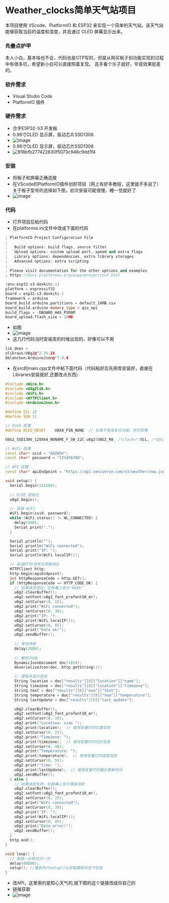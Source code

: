 # Weather_clocks简单天气站项目
本项目使用 VScode、PlatformIO 和 ESP32 来实现一个简单的天气站。该天气站能够获取当前的温度和湿度，并且通过 OLED 屏幕显示出来。
### 先叠点护甲
本人小白，基本啥也不会，代码也是GTP写的，但是从购买板子到功能实现的过程中有很多坑，希望新小白可以直接照着复现。
高手看个乐子就好，毕竟效果挺差的。

### 软件需求

- Visual Studio Code
- PlatformIO 插件

### 硬件需求

- 合宇ESP32-S3 开发板
- 0.96寸OLED 显示屏，驱动芯片SSD1306
- ![image](https://github.com/3081241653/Weather_clocks/assets/151439821/1ca52686-ff87-4e69-a863-24de54222bef)
- 0.96寸OLED 显示屏，驱动芯片SSD1306
- ![918bfb277422830f5073c946c9dd1f4](https://github.com/3081241653/Weather_clocks/assets/151439821/c0f5af27-ec98-4174-8be8-4f6f4d5f96bf)


### 安装
- 将板子和屏幕正确连接
- 在VScode的PlatformIO插件创好项目（网上有好多教程，这里就不多说了）关于板子型号的选择如下图，初次安装可能很慢，睡一觉就好了
- ![image](https://github.com/3081241653/Weather_clocks/assets/151439821/671498fb-96e7-4188-a55e-dfc4c47b3a35)



### 代码
- 打开项目后粘代码
- 在platformio.ini文件中改成下面的代码
```cpp
; PlatformIO Project Configuration File
;
;   Build options: build flags, source filter
;   Upload options: custom upload port, speed and extra flags
;   Library options: dependencies, extra library storages
;   Advanced options: extra scripting
;
; Please visit documentation for the other options and examples
; https://docs.platformio.org/page/projectconf.html

[env:esp32-s3-devkitc-1]
platform = espressif32
board = esp32-s3-devkitc-1
framework = arduino
board_build.arduino.partitions = default_16MB.csv
board_build.arduino.memory_type = qio_opi
build_flags = -DBOARD_HAS_PSRAM
board_upload.flash_size = 16MB
```
- 如图
- ![image](https://github.com/3081241653/Weather_clocks/assets/151439821/c341c0ae-6d96-48ce-9eb3-609dacdededf)
- 这几行代码当时安装库的时候出现的，好像可以不用
```cpp
lib_deps = 
olikraus/U8g2@^2.35.15
bblanchon/ArduinoJson@^7.0.4
```
- 在src的main.cpp文件中粘下面代码（代码粘好后先把库安装好，直接在Libraries安装就好,还要改点东西）
```cpp
#include <Wire.h>
#include <U8g2lib.h>
#include <WiFi.h>
#include <HTTPClient.h>
#include <ArduinoJson.h>

#define SCL 12
#define SDA 11

// OLED 配置
#define OLED_RESET    U8X8_PIN_NONE  // 如果不使用复位功能，则可忽略

U8G2_SSD1306_128X64_NONAME_F_SW_I2C u8g2(U8G2_R0, /*clock=*/SCL, /*data=*/SDA, /*reset=*/OLED_RESET);

// WiFi 配置
const char* ssid = "QAZWSX";
const char* password = "123456789";

// API 配置
const char* apiEndpoint = "https://api.seniverse.com/v3/weather/now.json?key=SD4mEkAb4tN5rggbB&location=xian&language=zh-Hans&unit=c";

void setup() {
  Serial.begin(115200);
  
  // OLED 初始化
  u8g2.begin();

  // 连接 WiFi
  WiFi.begin(ssid, password);
  while (WiFi.status() != WL_CONNECTED) {
    delay(500);
    Serial.print(".");
  }

  Serial.println("");
  Serial.println("WiFi connected");
  Serial.print("IP: ");
  Serial.println(WiFi.localIP());

  // 发送HTTP请求并获取响应
  HTTPClient http;
  http.begin(apiEndpoint);
  int httpResponseCode = http.GET();
  if (httpResponseCode == HTTP_CODE_OK) {
    // 如果请求成功，在屏幕上显示"6666"
    u8g2.clearBuffer();
    u8g2.setFont(u8g2_font_profont10_mr);
    u8g2.setCursor(0, 15);
    u8g2.print("WiFi connected");
    u8g2.setCursor(0, 30);
    u8g2.print("IP: ");
    u8g2.print(WiFi.localIP());
    u8g2.setCursor(0, 45);
    u8g2.print("Data ok!");
    u8g2.sendBuffer();
    
    // 等待两秒
    delay(2000);
    
    // 解析JSON
    DynamicJsonDocument doc(1024);
    deserializeJson(doc, http.getString());

    // 提取并显示信息
    String location = doc["results"][0]["location"]["name"];
    String timezone = doc["results"][0]["location"]["timezone"];
    String text = doc["results"][0]["now"]["text"];
    String temperature = doc["results"][0]["now"]["temperature"];
    String lastUpdate = doc["results"][0]["last_update"];

    u8g2.clearBuffer();
    u8g2.setFont(u8g2_font_profont10_mr);
    u8g2.setCursor(0, 10);
    u8g2.print("Location: xian ");
    u8g2.print(location);  // 使用变量打印位置信息
    u8g2.setCursor(0, 25);
    u8g2.print("Timezone: ");
    u8g2.print(timezone);  // 使用变量打印时区信息
    u8g2.setCursor(0, 40);
    u8g2.print("Temperature: ");
    u8g2.print(temperature);  // 使用变量打印温度信息
    u8g2.setCursor(0, 55);
    u8g2.print("time: ");
    u8g2.print(lastUpdate);  // 使用变量打印最后更新时间
    u8g2.sendBuffer();
  } else {
    // 如果请求失败，在屏幕上显示错误消息
    u8g2.clearBuffer();
    u8g2.setFont(u8g2_font_profont10_mr);
    u8g2.setCursor(0, 15);
    u8g2.print("WiFi connected");
    u8g2.setCursor(0, 30);
    u8g2.print("IP: ");
    u8g2.print(WiFi.localIP());
    u8g2.setCursor(0, 45);
    u8g2.print("Data error!");
    u8g2.sendBuffer();
  }
  http.end();
}

void loop() {
  // 每隔一分钟访问一次
  delay(60000);
  setup(); //重新执行setup()以获取最新的天气信息
}
```
- 改API，这里用的是知心天气的,就下图的这个链接改成你自己的
- 链接获取
- ![image](https://github.com/3081241653/Weather_clocks/assets/151439821/864639a8-525e-4459-bc40-2765e6d92f93)




